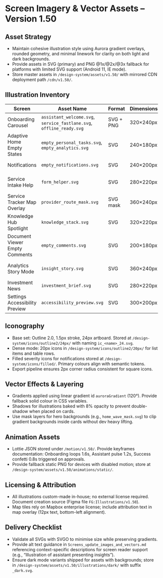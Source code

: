 # Screen Imagery & Vector Assets – Version 1.50

## Asset Strategy
- Maintain cohesive illustration style using Aurora gradient overlays, rounded geometry, and minimal linework for clarity on both light and dark backgrounds.
- Provide assets in SVG (primary) and PNG @1x/@2x/@3x fallback for platforms with limited SVG support (Android 11, IE mode).
- Store master assets in `/design-system/assets/v1.50/` with mirrored CDN deployment path `/cdn/v1.50/`.

## Illustration Inventory
| Screen | Asset Name | Format | Dimensions | Repository Path | Notes |
| --- | --- | --- | --- | --- | --- |
| Onboarding Carousel | `assistant_welcome.svg`, `service_fastlane.svg`, `offline_ready.svg` | SVG + PNG | 320×240px | `/design-system/assets/v1.50/illustrations/onboarding/` | Looping animation uses Lottie overlay `onboarding_wave.json` |
| Adaptive Home Empty States | `empty_personal_tasks.svg`, `empty_analytics.svg` | SVG | 240×180px | `/design-system/assets/v1.50/illustrations/empty/` | Colour accents align to `aurora-400` & `harbour-400` |
| Notifications | `empty_notifications.svg` | SVG | 240×200px | `/design-system/assets/v1.50/illustrations/notifications/` | Includes 8px stroke to maintain clarity |
| Service Intake Help | `form_helper.svg` | SVG | 280×220px | `/design-system/assets/v1.50/illustrations/forms/` | Displayed inside tooltip popover 240px max width |
| Service Tracker Map Overlay | `provider_route_mask.svg` | SVG mask | 360×240px | `/design-system/vectors/provider/` | Applied as gradient overlay over Mapbox tiles |
| Knowledge Hub Spotlight | `knowledge_stack.svg` | SVG | 320×220px | `/design-system/assets/v1.50/illustrations/knowledge/` | Variation for dark mode with lighter outlines |
| Document Viewer Empty Comments | `empty_comments.svg` | SVG | 200×180px | `/design-system/assets/v1.50/illustrations/comments/` | Transparent background |
| Analytics Story Mode | `insight_story.svg` | SVG | 360×240px | `/design-system/assets/v1.50/illustrations/analytics/` | Contains animated gradient layer exported separately |
| Investment News | `investment_brief.svg` | SVG | 280×220px | `/design-system/assets/v1.50/illustrations/investment/` | Paired with article cards |
| Settings Accessibility Preview | `accessibility_preview.svg` | SVG | 300×200px | `/design-system/assets/v1.50/illustrations/accessibility/` | Shows sample text sizes + colour toggle |

## Iconography
- Base set: Outline 2.0, 1.5px stroke, 24px artboard. Stored at `/design-system/icons/outline2/24px/` with naming `ic_<name>_24.svg`.
- Dense mode: 20px icons in `/design-system/icons/outline2/20px/` for list items and table rows.
- Filled severity icons for notifications stored at `/design-system/icons/filled/`. Primary colours align with semantic tokens.
- Export pipeline ensures 2px corner radius consistent for square icons.

## Vector Effects & Layering
- Gradients applied using linear gradient id `auroraGradient` (120°). Provide fallback solid colour in CSS variables.
- Shadows for illustrations baked with 8% opacity to prevent double-shadow when placed on cards.
- Use mask layers for hero backgrounds (e.g., `home_wave_mask.svg`) to clip gradient backgrounds inside cards without dev heavy lifting.

## Animation Assets
- Lottie JSON stored under `/motion/v1.50/`. Provide keyframes documentation: Onboarding loops 1.6s, Assistant pulse 1.2s, Success confetti 0.8s triggered on approvals.
- Provide fallback static PNG for devices with disabled motion; store at `/design-system/assets/v1.50/animations/static/`.

## Licensing & Attribution
- All illustrations custom-made in-house; no external license required. Document creation source (Figma file `FG:Illustrations/v1.50`).
- Map tiles rely on Mapbox enterprise license; include attribution text in map overlay (12px text, bottom-left alignment).

## Delivery Checklist
- Validate all SVGs with SVGO to minimise size while preserving gradients.
- Provide alt text guidance in `Screens_update_images_and_vectors.md` referencing context-specific descriptions for screen reader support (e.g., “Illustration of assistant presenting insights”).
- Ensure dark mode variants shipped for assets with backgrounds; store in `/design-system/assets/v1.50/illustrations/dark/` with suffix `_dark.svg`.
